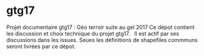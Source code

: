 # gtg17
Projet documentaire gtg17 : Géo terroir suite au gel 2017
Ce dépot contient les discussion et choix technique du projet gtg17.
 
Il est actif par ses discussions dans les issues.
Seues les définitions de shapefiles commmuns seront livrées par ce dépot.
